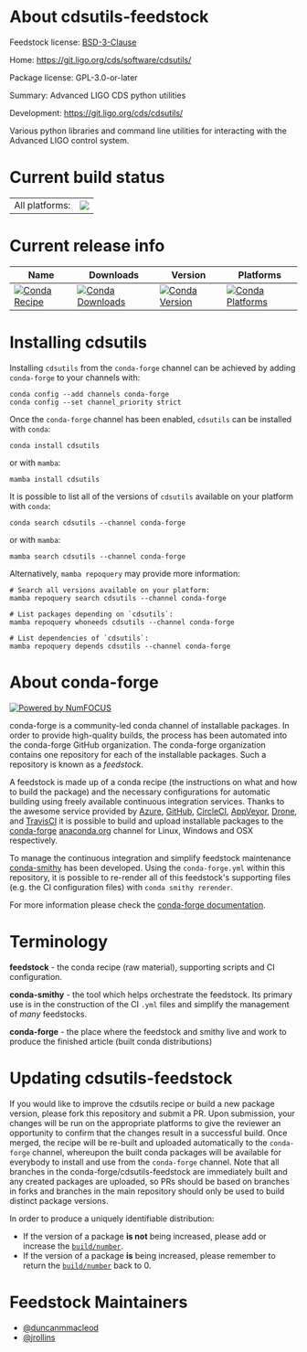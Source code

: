 About cdsutils-feedstock
========================

Feedstock license: [BSD-3-Clause](https://github.com/conda-forge/cdsutils-feedstock/blob/main/LICENSE.txt)

Home: https://git.ligo.org/cds/software/cdsutils/

Package license: GPL-3.0-or-later

Summary: Advanced LIGO CDS python utilities

Development: https://git.ligo.org/cds/cdsutils/

Various python libraries and command line utilities for interacting
with the Advanced LIGO control system.


Current build status
====================


<table><tr><td>All platforms:</td>
    <td>
      <a href="https://dev.azure.com/conda-forge/feedstock-builds/_build/latest?definitionId=10237&branchName=main">
        <img src="https://dev.azure.com/conda-forge/feedstock-builds/_apis/build/status/cdsutils-feedstock?branchName=main">
      </a>
    </td>
  </tr>
</table>

Current release info
====================

| Name | Downloads | Version | Platforms |
| --- | --- | --- | --- |
| [![Conda Recipe](https://img.shields.io/badge/recipe-cdsutils-green.svg)](https://anaconda.org/conda-forge/cdsutils) | [![Conda Downloads](https://img.shields.io/conda/dn/conda-forge/cdsutils.svg)](https://anaconda.org/conda-forge/cdsutils) | [![Conda Version](https://img.shields.io/conda/vn/conda-forge/cdsutils.svg)](https://anaconda.org/conda-forge/cdsutils) | [![Conda Platforms](https://img.shields.io/conda/pn/conda-forge/cdsutils.svg)](https://anaconda.org/conda-forge/cdsutils) |

Installing cdsutils
===================

Installing `cdsutils` from the `conda-forge` channel can be achieved by adding `conda-forge` to your channels with:

```
conda config --add channels conda-forge
conda config --set channel_priority strict
```

Once the `conda-forge` channel has been enabled, `cdsutils` can be installed with `conda`:

```
conda install cdsutils
```

or with `mamba`:

```
mamba install cdsutils
```

It is possible to list all of the versions of `cdsutils` available on your platform with `conda`:

```
conda search cdsutils --channel conda-forge
```

or with `mamba`:

```
mamba search cdsutils --channel conda-forge
```

Alternatively, `mamba repoquery` may provide more information:

```
# Search all versions available on your platform:
mamba repoquery search cdsutils --channel conda-forge

# List packages depending on `cdsutils`:
mamba repoquery whoneeds cdsutils --channel conda-forge

# List dependencies of `cdsutils`:
mamba repoquery depends cdsutils --channel conda-forge
```


About conda-forge
=================

[![Powered by
NumFOCUS](https://img.shields.io/badge/powered%20by-NumFOCUS-orange.svg?style=flat&colorA=E1523D&colorB=007D8A)](https://numfocus.org)

conda-forge is a community-led conda channel of installable packages.
In order to provide high-quality builds, the process has been automated into the
conda-forge GitHub organization. The conda-forge organization contains one repository
for each of the installable packages. Such a repository is known as a *feedstock*.

A feedstock is made up of a conda recipe (the instructions on what and how to build
the package) and the necessary configurations for automatic building using freely
available continuous integration services. Thanks to the awesome service provided by
[Azure](https://azure.microsoft.com/en-us/services/devops/), [GitHub](https://github.com/),
[CircleCI](https://circleci.com/), [AppVeyor](https://www.appveyor.com/),
[Drone](https://cloud.drone.io/welcome), and [TravisCI](https://travis-ci.com/)
it is possible to build and upload installable packages to the
[conda-forge](https://anaconda.org/conda-forge) [anaconda.org](https://anaconda.org/)
channel for Linux, Windows and OSX respectively.

To manage the continuous integration and simplify feedstock maintenance
[conda-smithy](https://github.com/conda-forge/conda-smithy) has been developed.
Using the ``conda-forge.yml`` within this repository, it is possible to re-render all of
this feedstock's supporting files (e.g. the CI configuration files) with ``conda smithy rerender``.

For more information please check the [conda-forge documentation](https://conda-forge.org/docs/).

Terminology
===========

**feedstock** - the conda recipe (raw material), supporting scripts and CI configuration.

**conda-smithy** - the tool which helps orchestrate the feedstock.
                   Its primary use is in the construction of the CI ``.yml`` files
                   and simplify the management of *many* feedstocks.

**conda-forge** - the place where the feedstock and smithy live and work to
                  produce the finished article (built conda distributions)


Updating cdsutils-feedstock
===========================

If you would like to improve the cdsutils recipe or build a new
package version, please fork this repository and submit a PR. Upon submission,
your changes will be run on the appropriate platforms to give the reviewer an
opportunity to confirm that the changes result in a successful build. Once
merged, the recipe will be re-built and uploaded automatically to the
`conda-forge` channel, whereupon the built conda packages will be available for
everybody to install and use from the `conda-forge` channel.
Note that all branches in the conda-forge/cdsutils-feedstock are
immediately built and any created packages are uploaded, so PRs should be based
on branches in forks and branches in the main repository should only be used to
build distinct package versions.

In order to produce a uniquely identifiable distribution:
 * If the version of a package **is not** being increased, please add or increase
   the [``build/number``](https://docs.conda.io/projects/conda-build/en/latest/resources/define-metadata.html#build-number-and-string).
 * If the version of a package **is** being increased, please remember to return
   the [``build/number``](https://docs.conda.io/projects/conda-build/en/latest/resources/define-metadata.html#build-number-and-string)
   back to 0.

Feedstock Maintainers
=====================

* [@duncanmmacleod](https://github.com/duncanmmacleod/)
* [@jrollins](https://github.com/jrollins/)

